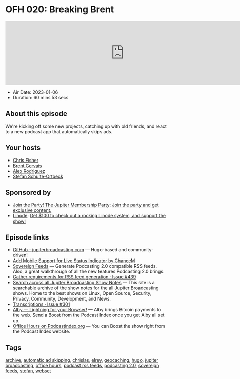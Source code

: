 # OFH 020: Breaking Brent

<iframe src="https://player.fireside.fm/v2/MkcqFyfv+tPVr4PuP?theme=dark" width="740" height="200" frameborder="0" scrolling="no"></iframe>

* Air Date: 2023-01-06
* Duration: 60 mins 53 secs

## About this episode

We're kicking off some new projects, catching up with old friends, and react to a new podcast app that automatically skips ads.

## Your hosts
* [Chris Fisher](https://www.officehours.hair/hosts/chrislas)
* [Brent Gervais](https://www.officehours.hair/hosts/brentgervais)
* [Alex Rodriguez](https://www.officehours.hair/guests/elrey)
* [Stefan Schulte-Ortbeck](https://www.officehours.hair/guests/stefan)

## Sponsored by

  * [Join the Party! The Jupiter Membership Party](https://www.jupiter.party/): [Join the party and get exclusive content. ](https://www.jupiter.party/)
  * [Linode](https://linode.com/jupiter): [Get $100 to check out a rocking Linode system, and support the show!](https://linode.com/jupiter)



## Episode links

  * [GitHub - jupiterbroadcasting.com](https://github.com/JupiterBroadcasting/jupiterbroadcasting.com "GitHub - jupiterbroadcasting.com") — Hugo-based and community-driven!
  * [Add Mobile Support for Live Status Indicator by ChanceM](https://github.com/JupiterBroadcasting/jupiterbroadcasting.com/pull/487 "Add Mobile Support for Live Status Indicator by ChanceM")
  * [Sovereign Feeds](https://sovereignfeeds.com/ "Sovereign Feeds") — Generate Podcasting 2.0 compatible RSS feeds. Also, a great walkthrough of all the new features Podcasting 2.0 brings.
  * [Gather requirements for RSS feed generation · Issue #439](https://github.com/JupiterBroadcasting/jupiterbroadcasting.com/issues/439 "Gather requirements for RSS feed generation · Issue #439")
  * [Search across all Jupiter Broadcasting Show Notes](https://notes.jupiterbroadcasting.com/ "Search across all Jupiter Broadcasting Show Notes") — This site is a searchable archive of the show notes for the all Jupiter Broadcasting shows. Home to the best shows on Linux, Open Source, Security, Privacy, Community, Development, and News.
  * [Transcriptions · Issue #301](https://github.com/JupiterBroadcasting/jupiterbroadcasting.com/issues/301 "Transcriptions · Issue #301")
  * [Alby — Lightning for your Browser!](https://getalby.com/ "Alby — Lightning for your Browser!") — Alby brings Bitcoin payments to the web. Send a Boost from the Podcast Index once you get Alby all set up.
  * [Office Hours on Podcastindex.org](https://podcastindex.org/podcast/5341434 "Office Hours on Podcastindex.org") — You can Boost the show right from the Podcast Index website.



## Tags

[archive](https://www.officehours.hair/tags/archive), [automatic ad skipping](https://www.officehours.hair/tags/automatic%20ad%20skipping), [chrislas](https://www.officehours.hair/tags/chrislas), [elrey](https://www.officehours.hair/tags/elrey), [geocaching](https://www.officehours.hair/tags/geocaching), [hugo](https://www.officehours.hair/tags/hugo), [jupiter broadcasting](https://www.officehours.hair/tags/jupiter%20broadcasting), [office hours](https://www.officehours.hair/tags/office%20hours), [podcast rss feeds](https://www.officehours.hair/tags/podcast%20rss%20feeds), [podcasting 2.0](https://www.officehours.hair/tags/podcasting%202.0), [sovereign feeds](https://www.officehours.hair/tags/sovereign%20feeds), [stefan](https://www.officehours.hair/tags/stefan), [webset](https://www.officehours.hair/tags/webset)